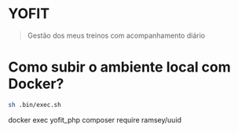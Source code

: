 # YOFIT
> Gestão dos meus treinos com acompanhamento diário
 

# Como subir o ambiente local com Docker?

```bash
sh .bin/exec.sh
```

docker exec yofit_php composer require ramsey/uuid